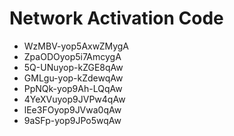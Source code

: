 # Network Activation Code
* WzMBV-yop5AxwZMygA
* ZpaODOyop5i7AmcygA
* 5Q-UNuyop-kZGE8qAw
* GMLgu-yop-kZdewqAw
* PpNQk-yop9Ah-LQqAw
* 4YeXVuyop9JVPw4qAw
* lEe3FOyop9JVwa0qAw
* 9aSFp-yop9JPo5wqAw